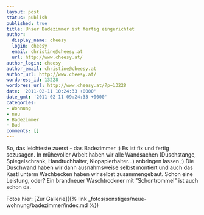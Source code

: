 ```yaml
---
layout: post
status: publish
published: true
title: Unser Badezimmer ist fertig eingerichtet
author:
  display_name: cheesy
  login: cheesy
  email: christine@cheesy.at
  url: http://www.cheesy.at/
author_login: cheesy
author_email: christine@cheesy.at
author_url: http://www.cheesy.at/
wordpress_id: 13228
wordpress_url: http://www.cheesy.at/?p=13228
date: '2011-02-11 10:24:33 +0000'
date_gmt: '2011-02-11 09:24:33 +0000'
categories:
- Wohnung
- neu
- Badezimmer
- Bad
comments: []
---
```

<!--:de-->So, das leichteste zuerst - das Badezimmer :) Es ist fix und fertig sozusagen. In mühevoller Arbeit haben wir alle Wandsachen (Duschstange, Spiegelschrank, Handtuchhalter, Klopapierhalter...) anbringen lassen ;) Die Duschwand haben wir dann ausnahmsweise selbst montiert und auch das Kastl unterm Wachbecken haben wir selbst zusammengebaut. Schon eine Leistung, oder? Ein brandneuer Waschtrockner mit "Schontrommel" ist auch schon da.
Fotos hier:
[Zur Gallerie]({% link _fotos/sonstiges/neue-wohnung/badezimmer/index.md %})
<!--:--><!--:en-->
<!--:-->
